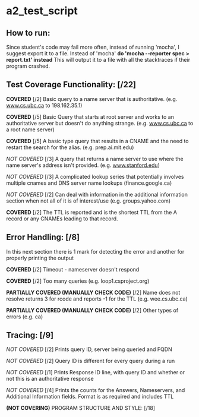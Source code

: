 # a2_test_script

How to run:
------
Since student's code may fail more often, instead of running 'mocha', I suggest export it to a file.
Instead of 'mocha' **do 'mocha --reporter spec > report.txt' instead**
This will output it to a file with all the stacktraces if their program crashed.

Test Coverage
Functionality: [/22]
------
   **COVERED**
   [/2] Basic query to a name server that is authoritative.
   	(e.g. www.cs.ubc.ca to 198.162.35.1)

   **COVERED** 
   [/5] Basic Query that starts at root server and works to an authoritative server but doesn't do anything strange. (e.g. www.cs.ubc.ca to a root name server)

   **COVERED**
   [/5] A basic type query that results in a CNAME and the need to restart the search for the alias. (e.g. prep.ai.mit.edu)

   *NOT COVERED*
   [/3] A query that returns a name server to use where the name server's address isn't provided. (e.g. www.stanford.edu)

   *NOT COVERED*
   [/3] A complicated lookup series that potentially involves multiple cnames and DNS server name lookups (finance.google.ca)

   *NOT COVERED*
   [/2] Can deal with information in the additional information section when not all of it is of interest/use (e.g. groups.yahoo.com)
  
   **COVERED**
   [/2] The TTL is reported and is the shortest TTL from the A record or any CNAMEs leading to that record.  





Error Handling: [/8]
------
   In this next section there is 1 mark for detecting the error and
   another for properly printing the output
   
   **COVERED**
   [/2] Timeout - nameserver doesn't respond

   **COVERED**
   [/2] Too many queries (e.g. loop1.csproject.org)

   **PARTIALLY COVERED (MANUALLY CHECK CODE)**
   [/2] Name does not resolve returns 3 for rcode and reports -1 for the TTL (e.g. wee.cs.ubc.ca)

   **PARTIALLY COVERED (MANUALLY CHECK CODE)**
   [/2] Other types of errors (e.g. ca)
  



Tracing: [/9]
------
  *NOT COVERED*
  [/2] Prints query ID, server being queried and FQDN
  
  *NOT COVERED*
  [/2] Query ID is different for every query during a run
  
  *NOT COVERED*
  [/1] Prints Response ID line, with query ID and whether or not this is an authoritative response

  *NOT COVERED*
  [/4] Prints the counts for the Answers, Nameservers, and Additional
  Information fields. Format is as required and includes TTL





**(NOT COVERING)**
PROGRAM STRUCTURE AND STYLE: [/18]
